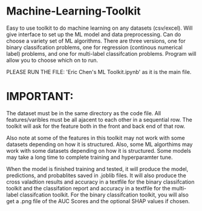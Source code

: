 # Machine-Learning-Toolkit
Easy to use toolkit to do machine learning on any datasets (csv/excel). Will give interface to set up the ML model and data preprocessing. Can do choose a variety set of ML algorithms. There are three versions, one for binary classifcation problems, one for regression (continous numerical label) problems, and one for multi-label classifcation problems. Program will allow you to choose which on to run. 

PLEASE RUN THE FILE: 'Eric Chen's ML Toolkit.ipynb' as it is the main file.

# IMPORTANT:
The dataset must be in the same directory as the code file. All features/varibles must be all ajacent to each other in a sequential row. The toolkit will ask for the feature both in the front and back end of that row.

Also note at some of the features in this toolkit may not work with some datasets depending on how it is structured. 
Also, some ML algorthims may work with some datasets depending on how it is structured.
Some models may take a long time to complete training and hyperparamter tune.

When the model is finished training and tested, it will produce the model, predictions, and probablites saved in .joblib files. It will also produce the cross valadtion results and accuracy in a textfile for the binary classifcation toolkit and the classifation report and accuracy in a textfile for the multi-label classifcation toolkit. For the binary classifcation toolkit, you will also get a .png file of the AUC Scores and the optional SHAP values if chosen.
